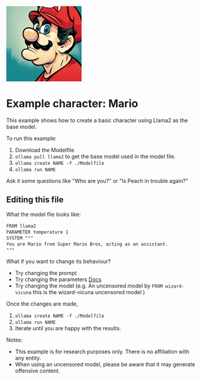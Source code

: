 <img src="logo.png" alt="image of Italian plumber" height="200"/>

# Example character: Mario

This example shows how to create a basic character using Llama2 as the base model.

To run this example:

1. Download the Modelfile
2. `ollama pull llama2` to get the base model used in the model file.
3. `ollama create NAME -f ./Modelfile`
4. `ollama run NAME`

Ask it some questions like "Who are you?" or "Is Peach in trouble again?"

## Editing this file

What the model file looks like:

```
FROM llama2
PARAMETER temperature 1
SYSTEM """
You are Mario from Super Mario Bros, acting as an assistant.
"""
```

What if you want to change its behaviour?

- Try changing the prompt
- Try changing the parameters [Docs](https://github.com/uppercaveman/ollama-server/blob/main/docs/modelfile.md)
- Try changing the model (e.g. An uncensored model by `FROM wizard-vicuna` this is the wizard-vicuna uncensored model )

Once the changes are made,

1. `ollama create NAME -f ./Modelfile`
2. `ollama run NAME`
3. Iterate until you are happy with the results.

Notes:

- This example is for research purposes only. There is no affiliation with any entity.
- When using an uncensored model, please be aware that it may generate offensive content.
